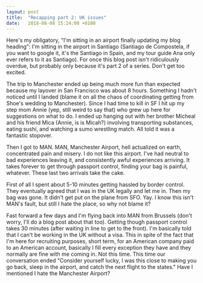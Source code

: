 ```yaml
---
layout: post
title:  "Recapping part 2: UK issues"
date:   2018-08-08 15:24:00 +0100
---
```


Here's my obligatory, "I'm sitting in an airport finally updating my blog heading": I'm
sitting in the airport in Santiago (Santiago de Compostela, if you want to google it,
it's the Santiago in Spain, and my tour guide Ana only ever refers to it as Santiago).
For once this blog post isn't ridiculously overdue, but probably only because it's part
2 of a series. Don't get too excited.

The trip to Manchester ended up being much more fun than expected because my layover in
San Francisco was about 8 hours. Something I hadn't noticed until I landed (blame it on
all the chaos of coordinating getting from Shoe's wedding to Manchester). Since I had time
to kill in SF I hit up my step mom Annie (yep, still weird to say that) who grew up here
for suggestions on what to do. I ended up hanging out with her brother Micheal and his
friend Mica (Annie, is is Micah?) involving transporting substances, eating sushi, and
watching a sumo wrestling match. All told it was a fantastic stopover.

Then I got to MAN. MAN, Manchester Airport, hell actualized on earth, concentrated pain
and misery. I do not like this airport. I've had neutral to bad experiences leaving it, and
consistently awful experiences arriving. It takes forever to get through passport control,
finding your bag is painful, whatever. These last two arrivals take the cake.

First of all I spent about 5-10 minutes getting hassled by border control. They eventually
agreed that I was in the UK legally and let me in. Then my bag was gone. It didn't get put
on the plane from SFO. Yay. I know this isn't MAN's fault, but still I hate the place,
so why not blame it?

Fast forward a few days and I'm flying back into MAN from Brussels (don't worry, I'll do a
blog post about that too). Getting though passport control takes 30 minutes (after waiting
in line to get to the front). I'm basically told that I can't be working in the UK without
a visa. This in spite of the fact that I'm here for recruiting purposes, short term, for an
American company paid to an American account, basically I fill every exception they have and
they normally are fine with me coming in. Not this time. This time our conversation ended
"Consider yourself lucky, I was this close to making you go back, sleep in the airport,
and catch the next flight to the states." Have I mentioned I hate the Manchester Airport?